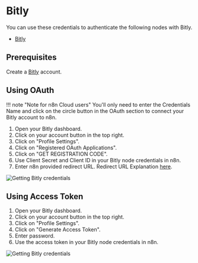 # Bitly

You can use these credentials to authenticate the following nodes with Bitly.

- [Bitly](/integrations/builtin/app-nodes/n8n-nodes-base.bitly/)

## Prerequisites

Create a [Bitly](https://www.bitly.com/) account.

## Using OAuth

!!! note "Note for n8n Cloud users"
    You'll only need to enter the Credentials Name and click on the circle button in the OAuth section to connect your Bitly account to n8n.


1. Open your Bitly dashboard.
2. Click on your account button in the top right.
3. Click on "Profile Settings".
4. Click on "Registered OAuth Applications".
5. Click on "GET REGISTRATION CODE".
6. Use Client Secret and Client ID in your Bitly node credentials in n8n.
7. Enter n8n provided redirect URL. Redirect URL Explanation [here](/).


![Getting Bitly credentials](/_images/integrations/builtin/credentials/bitly/using-oauth.gif)

## Using Access Token

1. Open your Bitly dashboard.
2. Click on your account button in the top right.
3. Click on "Profile Settings".
4. Click on "Generate Access Token".
5. Enter password.
6. Use the access token in your Bitly node credentials in n8n.


![Getting Bitly credentials](/_images/integrations/builtin/credentials/bitly/using-access-token.gif)
